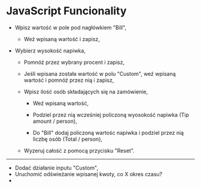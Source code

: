 # JavaScript Funcionality

- Wpisz wartość w pole pod nagłówkiem "Bill",
  - Weź wpisaną wartość i zapisz,

- Wybierz wysokość napiwka,
  - Pomnóż przez wybrany procent i zapisz,
  - Jeśli wpisana została wartość w polu "Custom", weź wpisaną wartość i pomnóż przez nią i zapisz,

  - Wpisz ilość osób składających się na zamówienie,
    - Weź wpisaną wartość,

    - Podziel przez nią wcześniej policzoną wyosokość napiwka (Tip amount / person),
    - Do "Bill" dodaj policzoną wartośc napiwka i podziel przez nią liczbę osób (Total / person),

  - Wyzeruj całość z pomocą przycisku "Reset".

---

- Dodać działanie inputu "Custom",
- Uruchomić odświeżanie wpisanej kwoty, co X okres czasu?
- 
